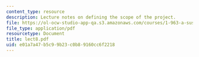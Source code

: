 ```yaml
---
content_type: resource
description: Lecture notes on defining the scope of the project.
file: https://ol-ocw-studio-app-qa.s3.amazonaws.com/courses/1-963-a-sustainable-transportation-plan-for-mit-spring-2007/e01a7a47b5c99b23c0b89160cc6f2218_lect8.pdf
file_type: application/pdf
resourcetype: Document
title: lect8.pdf
uid: e01a7a47-b5c9-9b23-c0b8-9160cc6f2218
---
```

